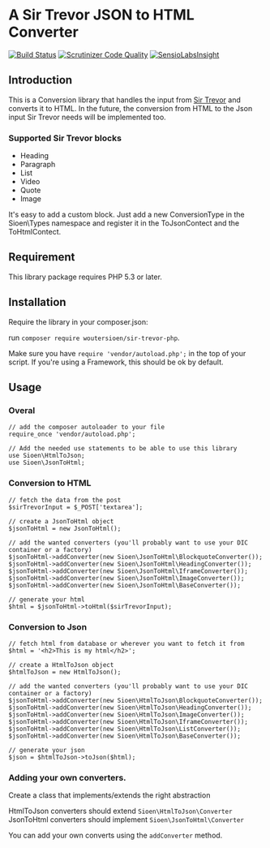 A Sir Trevor JSON to HTML Converter
===================================

[![Build Status](https://travis-ci.org/WouterSioen/sir-trevor-php.svg?branch=master)](https://travis-ci.org/WouterSioen/sir-trevor-php) [![Scrutinizer Code Quality](https://scrutinizer-ci.com/g/WouterSioen/sir-trevor-php/badges/quality-score.png?b=master)](https://scrutinizer-ci.com/g/WouterSioen/sir-trevor-php/?branch=master) [![SensioLabsInsight](https://insight.sensiolabs.com/projects/f78658cc-06f2-45b0-8704-68aaa0984d38/mini.png)](https://insight.sensiolabs.com/projects/f78658cc-06f2-45b0-8704-68aaa0984d38)


Introduction
------------

This is a Conversion library that handles the input from [Sir Trevor](http://madebymany.github.io/sir-trevor-js/)
and converts it to HTML. In the future, the conversion from HTML to the
Json input Sir Trevor needs will be implemented too.


### Supported Sir Trevor blocks

 - Heading
 - Paragraph
 - List
 - Video
 - Quote
 - Image

It's easy to add a custom block. Just add a new ConversionType in the Sioen\Types namespace and register it in the ToJsonContect and the ToHtmlContect.


Requirement
-----------

This library package requires PHP 5.3 or later.


Installation
------------

Require the library in your composer.json:

run `composer require woutersioen/sir-trevor-php`.

Make sure you have `require 'vendor/autoload.php';` in the top of your script. If you're using a Framework, this should be ok by default.


Usage
-----

### Overal

    // add the composer autoloader to your file
    require_once 'vendor/autoload.php';

    // Add the needed use statements to be able to use this library
    use Sioen\HtmlToJson;
    use Sioen\JsonToHtml;

### Conversion to HTML

    // fetch the data from the post
    $sirTrevorInput = $_POST['textarea'];

    // create a JsonToHtml object
    $jsonToHtml = new JsonToHtml();

    // add the wanted converters (you'll probably want to use your DIC container or a factory)
    $jsonToHtml->addConverter(new Sioen\JsonToHtml\BlockquoteConverter());
    $jsonToHtml->addConverter(new Sioen\JsonToHtml\HeadingConverter());
    $jsonToHtml->addConverter(new Sioen\JsonToHtml\IframeConverter());
    $jsonToHtml->addConverter(new Sioen\JsonToHtml\ImageConverter());
    $jsonToHtml->addConverter(new Sioen\JsonToHtml\BaseConverter());

    // generate your html
    $html = $jsonToHtml->toHtml($sirTrevorInput);

### Conversion to Json

    // fetch html from database or wherever you want to fetch it from
    $html = '<h2>This is my html</h2>';

    // create a HtmlToJson object
    $htmlToJson = new HtmlToJson();

    // add the wanted converters (you'll probably want to use your DIC container or a factory)
    $jsonToHtml->addConverter(new Sioen\HtmlToJson\BlockquoteConverter());
    $jsonToHtml->addConverter(new Sioen\HtmlToJson\HeadingConverter());
    $jsonToHtml->addConverter(new Sioen\HtmlToJson\ImageConverter());
    $jsonToHtml->addConverter(new Sioen\HtmlToJson\IframeConverter());
    $jsonToHtml->addConverter(new Sioen\HtmlToJson\ListConverter());
    $jsonToHtml->addConverter(new Sioen\HtmlToJson\BaseConverter());

    // generate your json
    $json = $htmlToJson->toJson($html);

### Adding your own converters.

Create a class that implements/extends the right abstraction

HtmlToJson converters should extend `Sioen\HtmlToJson\Converter`
JsonToHtml converters should implement `Sioen\JsonToHtml\Converter`

You can add your own converts using the `addConverter` method.
